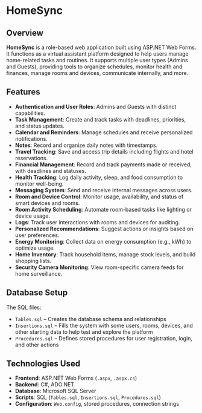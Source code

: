 # HomeSync

## Overview
**HomeSync** is a role-based web application built using ASP.NET Web Forms. It functions as a virtual assistant platform designed to help users manage home-related tasks and routines. It supports multiple user types (Admins and Guests), providing tools to organize schedules, monitor health and finances, manage rooms and devices, communicate internally, and more.

## Features
- **Authentication and User Roles**: Admins and Guests with distinct capabilities.
- **Task Management**: Create and track tasks with deadlines, priorities, and status updates.
- **Calendar and Reminders**: Manage schedules and receive personalized notifications.
- **Notes**: Record and organize daily notes with timestamps.
- **Travel Tracking**: Save and access trip details including flights and hotel reservations.
- **Financial Management**: Record and track payments made or received, with deadlines and statuses.
- **Health Tracking**: Log daily activity, sleep, and food consumption to monitor well-being.
- **Messaging System**: Send and receive internal messages across users.
- **Room and Device Control**: Monitor usage, availability, and status of smart devices and rooms.
- **Room Activity Scheduling**: Automate room-based tasks like lighting or device usage.
- **Logs**: Track user interactions with rooms and devices for auditing.
- **Personalized Recommendations**: Suggest actions or insights based on user preferences.
- **Energy Monitoring**: Collect data on energy consumption (e.g., kWh) to optimize usage.
- **Home Inventory**: Track household items, manage stock levels, and build shopping lists.
- **Security Camera Monitoring**: View room-specific camera feeds for home surveillance.

## Database Setup
The SQL files:
- `Tables.sql` – Creates the database schema and relationships
- `Insertions.sql` – Fills the system with some users, rooms, devices, and other starting data to help test and explore the platform
- `Procedures.sql` – Defines stored procedures for user registration, login, and other actions
  
## Technologies Used
- **Frontend**: ASP.NET Web Forms (`.aspx`, `.aspx.cs`)
- **Backend**: C#, ADO.NET
- **Database**: Microsoft SQL Server
- **Scripts**: SQL (`Tables.sql`, `Insertions.sql`, `Procedures.sql`)
- **Configuration**: `Web.config`, stored procedures, connection strings


